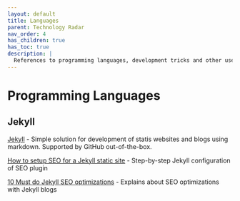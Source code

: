 ```yaml
---
layout: default
title: Languages
parent: Technology Radar
nav_order: 4
has_children: true
has_toc: true
description: |
  References to programming languages, development tricks and other useful techniques.
---
```


# Programming Languages

## Jekyll

[Jekyll](https://jekyllrb.com) - Simple solution for development of statis websites and blogs using markdown. Supported by GitHub out-of-the-box.

[How to setup SEO for a Jekyll static site](https://cloudsh.com/jekyll/seo_for_a_jekyll_static_site.html) - Step-by-step Jekyll configuration of SEO plugin

[10 Must do Jekyll SEO optimizations](https://blog.webjeda.com/optimize-jekyll-seo/) - Explains about SEO optimizations with Jekyll blogs
